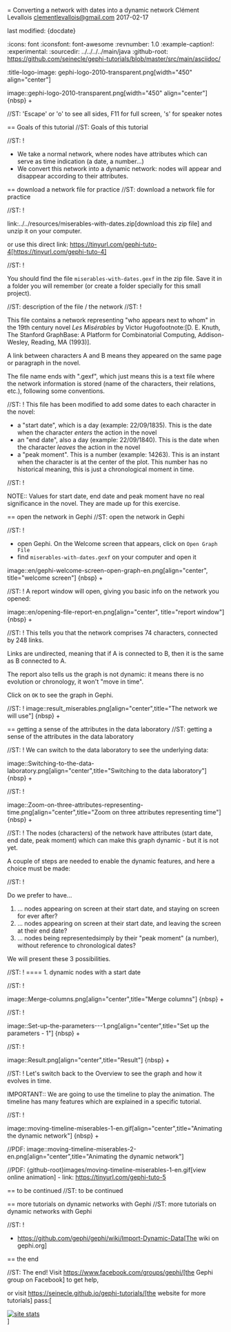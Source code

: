 =  Converting a network with dates into a dynamic network
Clément Levallois <clementlevallois@gmail.com>
2017-02-17

last modified: {docdate}

:icons: font
:iconsfont:   font-awesome
:revnumber: 1.0
:example-caption!:
:experimental:
:sourcedir: ../../../../main/java
:github-root: https://github.com/seinecle/gephi-tutorials/blob/master/src/main/asciidoc/

:title-logo-image: gephi-logo-2010-transparent.png[width="450" align="center"]

image::gephi-logo-2010-transparent.png[width="450" align="center"]
{nbsp} +

//ST: 'Escape' or 'o' to see all sides, F11 for full screen, 's' for speaker notes

== Goals of this tutorial
//ST: Goals of this tutorial

//ST: !

- We take a normal network, where nodes have attributes which can serve as time indication (a date, a number...)
- We convert this network into a dynamic network: nodes will appear and disappear according to their attributes.

== download a network file for practice
//ST: download a network file for practice

//ST: !

link:../../resources/miserables-with-dates.zip[download this zip file] and unzip it on your computer.

or use this direct link: https://tinyurl.com/gephi-tuto-4[https://tinyurl.com/gephi-tuto-4]

//ST: !

You should find the file `miserables-with-dates.gexf` in the zip file. Save it in a folder you will remember (or create a folder specially for this small project).

//ST: description of the file / the network
//ST: !

This file contains a network representing "who appears next to whom" in the 19th century novel _Les Misérables_ by Victor Hugofootnote:[D. E. Knuth, The Stanford GraphBase: A Platform for Combinatorial Computing, Addison-Wesley, Reading, MA (1993)].

A link between characters A and B means they appeared on the same page or paragraph in the novel.

The file name ends with ".gexf", which just means this is a text file where the network information is stored (name of the characters, their relations, etc.), following some conventions.

//ST: !
This file has been modified to add some dates to each character in the novel:

- a "start date", which is a day (example: 22/09/1835). This is the date when the character *enters* the action in the novel
- an "end date", also a day (example: 22/09/1840). This is the date when the character *leaves* the action in the novel
- a "peak moment". This is a number (example: 14263). This is an instant when the character is at the center of the plot. This number has no historical meaning, this is just a chronological moment in time.

//ST: !

NOTE:: Values for start date, end date and peak moment have no real significance in the novel. They are made up for this exercise.

== open the network in Gephi
//ST: open the network in Gephi

//ST: !
- open Gephi. On the Welcome screen that appears,  click on `Open Graph File`
- find `miserables-with-dates.gexf` on your computer and open it

image::en/gephi-welcome-screen-open-graph-en.png[align="center", title="welcome screen"]
{nbsp} +

//ST: !
A report window will open, giving you basic info on the network you opened:

image::en/opening-file-report-en.png[align="center", title="report window"]
{nbsp} +

//ST: !
This tells you that the network comprises 74 characters, connected by 248 links.

Links are undirected, meaning that if A is connected to B, then it is the same as B connected to A.

The report also tells us the graph is not dynamic: it means there is no evolution or chronology, it won't "move in time".

Click on `OK` to see the graph in Gephi.

//ST: !
image::result_miserables.png[align="center",title="The network we will use"]
{nbsp} +

== getting a sense of the attributes in the data laboratory
//ST: getting a sense of the attributes in the data laboratory

//ST: !
We can switch to the data laboratory to see the underlying data:

image::Switching-to-the-data-laboratory.png[align="center",title="Switching to the data laboratory"]
{nbsp} +


//ST: !

image::Zoom-on-three-attributes-representing-time.png[align="center",title="Zoom on three attributes representing time"]
{nbsp} +


//ST: !
The nodes (characters) of the network have attributes (start date, end date, peak moment) which can make this graph dynamic - but it is not yet.

A couple of steps are needed to enable the dynamic features, and here a choice must be made:

//ST: !

Do we prefer to have...

1. ... nodes appearing on screen at their start date, and staying on screen for ever after?
2. ... nodes appearing on screen at their start date, and leaving the screen at their end date?
3. ... nodes being representedsimply by their "peak moment" (a number), without reference to chronological dates?

We will present these 3 possibilities.

//ST: !
==== 1. dynamic nodes with a start date

//ST: !

image::Merge-columns.png[align="center",title="Merge columns"]
{nbsp} +

//ST: !

image::Set-up-the-parameters---1.png[align="center",title="Set up the parameters - 1"]
{nbsp} +

//ST: !

image::Result.png[align="center",title="Result"]
{nbsp} +


//ST: !
Let's switch back to the Overview to see the graph and how it evolves in time.

IMPORTANT:: We are going to use the timeline to play the animation. The timeline has many features which are explained in a specific tutorial.

//ST: !

image::moving-timeline-miserables-1-en.gif[align="center",title="Animating the dynamic network"]
{nbsp} +

//PDF: image::moving-timeline-miserables-2-en.png[align="center",title="Animating the dynamic network"]

//PDF: {github-root}images/moving-timeline-miserables-1-en.gif[view online animation] - link: https://tinyurl.com/gephi-tuto-5


== to be continued
//ST: to be continued


== more tutorials on dynamic networks with Gephi
//ST: more tutorials on dynamic networks with Gephi

//ST: !

- https://github.com/gephi/gephi/wiki/Import-Dynamic-Data[The wiki on gephi.org]

== the end

//ST: The end!
Visit https://www.facebook.com/groups/gephi/[the Gephi group on Facebook] to get help,

or visit https://seinecle.github.io/gephi-tutorials/[the website for more tutorials]
pass:[    <!-- Start of StatCounter Code for Default Guide -->
    <script type="text/javascript">
        var sc_project = 11238920;
        var sc_invisible = 1;
        var sc_security = "8dac6cd5";
        var scJsHost = (("https:" == document.location.protocol) ?
            "https://secure." : "http://www.");
        document.write("<sc" + "ript type='text/javascript' src='" +
            scJsHost +
            "statcounter.com/counter/counter.js'></" + "script>");
    </script>
    <noscript><div class="statcounter"><a title="site stats"
    href="http://statcounter.com/" target="_blank"><img
    class="statcounter"
    src="//c.statcounter.com/11238920/0/8dac6cd5/1/" alt="site
    stats"></a></div></noscript>
    <!-- End of StatCounter Code for Default Guide -->]

